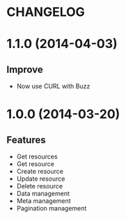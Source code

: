 # CHANGELOG

# 1.1.0 (2014-04-03)

## Improve
- Now use CURL with Buzz

# 1.0.0 (2014-03-20)

## Features
- Get resources
- Get resource
- Create resource
- Update resource
- Delete resource
- Data management
- Meta management
- Pagination management
